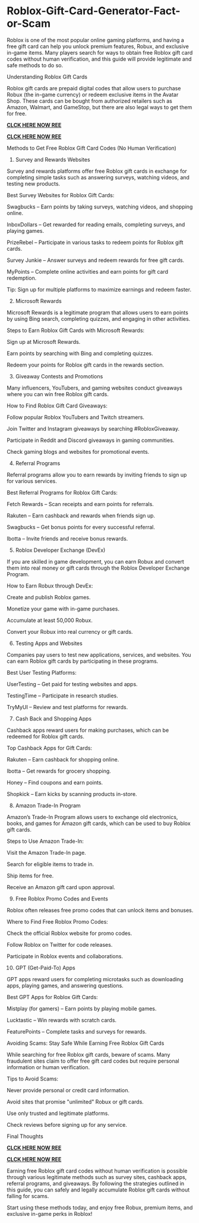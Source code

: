 # Roblox-Gift-Card-Generator-Fact-or-Scam
Roblox is one of the most popular online gaming platforms, and having a free gift card can help you unlock premium features, Robux, and exclusive in-game items. Many players search for ways to obtain free Roblox gift card codes without human verification, and this guide will provide legitimate and safe methods to do so.

Understanding Roblox Gift Cards

Roblox gift cards are prepaid digital codes that allow users to purchase Robux (the in-game currency) or redeem exclusive items in the Avatar Shop. These cards can be bought from authorized retailers such as Amazon, Walmart, and GameStop, but there are also legal ways to get them for free.

**[CLCK HERE NOW REE](https://tinyurl.com/Robloxgiftcard2522)**

**[CLCK HERE NOW REE](https://tinyurl.com/Robloxgiftcard2522)**

Methods to Get Free Roblox Gift Card Codes (No Human Verification)

1. Survey and Rewards Websites

Survey and rewards platforms offer free Roblox gift cards in exchange for completing simple tasks such as answering surveys, watching videos, and testing new products.

Best Survey Websites for Roblox Gift Cards:

Swagbucks – Earn points by taking surveys, watching videos, and shopping online.

InboxDollars – Get rewarded for reading emails, completing surveys, and playing games.

PrizeRebel – Participate in various tasks to redeem points for Roblox gift cards.

Survey Junkie – Answer surveys and redeem rewards for free gift cards.

MyPoints – Complete online activities and earn points for gift card redemption.

Tip: Sign up for multiple platforms to maximize earnings and redeem faster.

2. Microsoft Rewards

Microsoft Rewards is a legitimate program that allows users to earn points by using Bing search, completing quizzes, and engaging in other activities.

Steps to Earn Roblox Gift Cards with Microsoft Rewards:

Sign up at Microsoft Rewards.

Earn points by searching with Bing and completing quizzes.

Redeem your points for Roblox gift cards in the rewards section.

3. Giveaway Contests and Promotions

Many influencers, YouTubers, and gaming websites conduct giveaways where you can win free Roblox gift cards.

How to Find Roblox Gift Card Giveaways:

Follow popular Roblox YouTubers and Twitch streamers.

Join Twitter and Instagram giveaways by searching #RobloxGiveaway.

Participate in Reddit and Discord giveaways in gaming communities.

Check gaming blogs and websites for promotional events.

4. Referral Programs

Referral programs allow you to earn rewards by inviting friends to sign up for various services.

Best Referral Programs for Roblox Gift Cards:

Fetch Rewards – Scan receipts and earn points for referrals.

Rakuten – Earn cashback and rewards when friends sign up.

Swagbucks – Get bonus points for every successful referral.

Ibotta – Invite friends and receive bonus rewards.

5. Roblox Developer Exchange (DevEx)

If you are skilled in game development, you can earn Robux and convert them into real money or gift cards through the Roblox Developer Exchange Program.

How to Earn Robux through DevEx:

Create and publish Roblox games.

Monetize your game with in-game purchases.

Accumulate at least 50,000 Robux.

Convert your Robux into real currency or gift cards.

6. Testing Apps and Websites

Companies pay users to test new applications, services, and websites. You can earn Roblox gift cards by participating in these programs.

Best User Testing Platforms:

UserTesting – Get paid for testing websites and apps.

TestingTime – Participate in research studies.

TryMyUI – Review and test platforms for rewards.

7. Cash Back and Shopping Apps

Cashback apps reward users for making purchases, which can be redeemed for Roblox gift cards.

Top Cashback Apps for Gift Cards:

Rakuten – Earn cashback for shopping online.

Ibotta – Get rewards for grocery shopping.

Honey – Find coupons and earn points.

Shopkick – Earn kicks by scanning products in-store.

8. Amazon Trade-In Program

Amazon’s Trade-In Program allows users to exchange old electronics, books, and games for Amazon gift cards, which can be used to buy Roblox gift cards.

Steps to Use Amazon Trade-In:

Visit the Amazon Trade-In page.

Search for eligible items to trade in.

Ship items for free.

Receive an Amazon gift card upon approval.

9. Free Roblox Promo Codes and Events

Roblox often releases free promo codes that can unlock items and bonuses.

Where to Find Free Roblox Promo Codes:

Check the official Roblox website for promo codes.

Follow Roblox on Twitter for code releases.

Participate in Roblox events and collaborations.

10. GPT (Get-Paid-To) Apps

GPT apps reward users for completing microtasks such as downloading apps, playing games, and answering questions.

Best GPT Apps for Roblox Gift Cards:

Mistplay (for gamers) – Earn points by playing mobile games.

Lucktastic – Win rewards with scratch cards.

FeaturePoints – Complete tasks and surveys for rewards.

Avoiding Scams: Stay Safe While Earning Free Roblox Gift Cards

While searching for free Roblox gift cards, beware of scams. Many fraudulent sites claim to offer free gift card codes but require personal information or human verification.

Tips to Avoid Scams:

Never provide personal or credit card information.

Avoid sites that promise "unlimited" Robux or gift cards.

Use only trusted and legitimate platforms.

Check reviews before signing up for any service.

Final Thoughts

**[CLCK HERE NOW REE](https://tinyurl.com/Robloxgiftcard2522)**

**[CLCK HERE NOW REE](https://tinyurl.com/Robloxgiftcard2522)**

Earning free Roblox gift card codes without human verification is possible through various legitimate methods such as survey sites, cashback apps, referral programs, and giveaways. By following the strategies outlined in this guide, you can safely and legally accumulate Roblox gift cards without falling for scams.

Start using these methods today, and enjoy free Robux, premium items, and exclusive in-game perks in Roblox!
